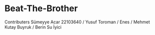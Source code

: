 # Beat-The-Brother
Contributers Sümeyye Acar 22103640 / Yusuf Toroman / Enes / Mehmet Kutay Buyruk / Berin Su İyici
